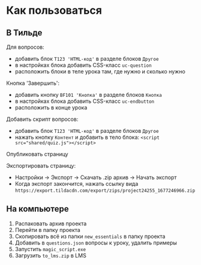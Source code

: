 # Как пользоваться

## В Тильде
Для вопросов:
  - добавить блок ```T123 'HTML-код'``` в разделе блоков ```Другое```
  - в настройках блока добавить CSS-класс ```uc-question```
  - расположить блоки в теле урока там, где нужно и сколько нужно


Кнопка 'Завершить':
  - добавить кнопку ```BF101 'Кнопка'``` в разделе блоков ```Кнопка```
  - в настройках блока добавить CSS-класс ```uc-endbutton```
  - расположить в конце урока


Добавить скрипт вопросов:
  - добавить блок ```T123 'HTML-код'``` в разделе блоков ```Другое```
  - нажать кнопку ```Контент``` и добавить в тело блока: ```<script src="shared/quiz.js"></script>```


Опубликовать страницу


Экспортировать страницу:
  - Настройки -> Экспорт -> Скачать .zip архив -> Начать экспорт
  - Когда экспорт закончится, нажать ссылку вида ```https://export.tildacdn.com/export/zips/project24255_1677246966.zip```


## На компьютере
1. Распаковать архив проекта
2. Перейти в папку проекта
3. Скопировать всё из папки ```new_essentials``` в папку проекта
4. Добавить в ```questions.json``` вопросы к уроку, удалить примеры
5. Запустить ```magic_script.exe```
6. Загрузить ```to_lms.zip``` в LMS
